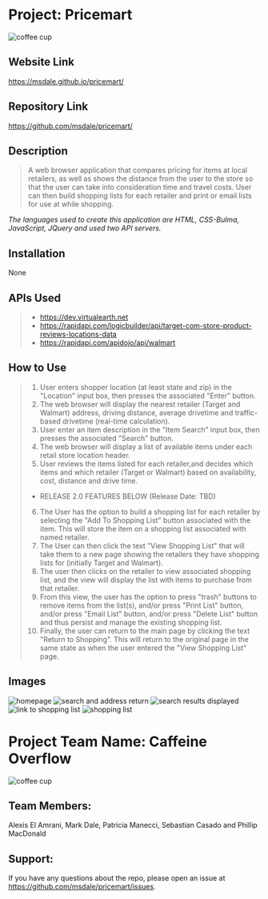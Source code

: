 # **Project: Pricemart**
<img src="assets/images/pricemart.png" alt="coffee cup"/>

## Website Link
https://msdale.github.io/pricemart/

## Repository Link
https://github.com/msdale/pricemart/

## Description
>A web browser application that compares pricing for items at local retailers, as well as shows the distance from the user to the store so that the user can take into consideration time and travel costs. User can then build shopping lists for each retailer and print or email lists for use at while shopping. 

*The languages used to create this application are HTML, CSS-Bulma, JavaScript, JQuery and used two API servers.*

## Installation
 
None

## APIs Used
>* https://dev.virtualearth.net
>* https://rapidapi.com/logicbuilder/api/target-com-store-product-reviews-locations-data
>* https://rapidapi.com/apidojo/api/walmart

## How to Use
>1. User enters shopper location (at least state and zip) in the "Location" input box, then presses the associated "Enter" button.
>2. The web browser will display the nearest retailer (Target and Walmart) address, driving distance, average drivetime and traffic-based drivetime (real-time calculation).
>3. User enter an item description in the "Item Search" input box, then presses the associated "Search" button.
>4. The web browser will display a list of available items under each retail store location header.
>5. User reviews the items listed for each retailer,and decides which items and which retailer (Target or Walmart) based on availability, cost, distance and drive time.
>* RELEASE 2.0 FEATURES BELOW (Release Date: TBD)
>6. The User has the option to build a shopping list for each retailer by selecting the "Add To Shopping List" button associated with the item. This will store the item on a shopping list associated with named retailer.
>7. The User can then click the text "View Shopping List" that will take them to a new page showing the retailers they have shopping lists for (initially Target and Walmart).
>8. The user then clicks on the retailer to view associated shopping list, and the view will display the list with items to purchase from that retailer. 
>9. From this view, the user has the option to press "trash" buttons to remove items from the list(s), and/or press "Print List" button, and/or press "Email List" button, and/or press "Delete List" button and thus persist and manage the existing shopping list.
>10. Finally, the user can return to the main page by clicking the text "Return to Shopping".  This will return to the original page in the same state as when the user entered the "View Shopping List" page.

## Images

<img src="assets/images/01-homepage%20view.jpg" alt="homepage"/>

<img src="assets/images/02-search%20function%20and%20display.jpg" alt="search and address return"/>

<img src="assets/images/03-%20search%20item%20displayed.jpg" alt="search results displayed"/>

<img src="assets/images/04-link%20to%20shopping%20list.jpg" alt="link to shopping list"/>

<img src="assets/images/05-view%20of%20shopping%20list%20page.jpg" alt="shopping list"/>


# Project Team Name:  Caffeine Overflow

<img src="assets/images/caffeine-overflow.png" alt="coffee cup"/>

## Team Members: 
Alexis El Amrani, Mark Dale, Patricia Manecci, Sebastian Casado and Phillip MacDonald 

## Support:
If you have any questions about the repo, please open an issue at https://github.com/msdale/pricemart/issues.
